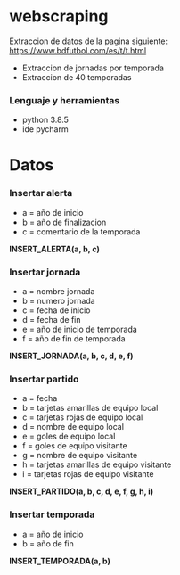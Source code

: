 # webscraping

Extraccion de datos de la pagina siguiente: https://www.bdfutbol.com/es/t/t.html

- Extraccion de jornadas por temporada
- Extraccion de 40 temporadas

### Lenguaje y herramientas
- python 3.8.5
- ide pycharm

# Datos

### Insertar alerta
- a = año de inicio
- b = año de finalizacion
- c = comentario de la temporada

**INSERT_ALERTA(a, b, c)**

### Insertar jornada

- a = nombre jornada
- b = numero jornada
- c = fecha de inicio
- d = fecha de fin
- e = año de inicio de temporada
- f = año de fin de temporada

**INSERT_JORNADA(a, b, c, d, e, f)**

### Insertar partido

- a = fecha
- b = tarjetas amarillas de equipo local
- c = tarjetas rojas de equipo local
- d = nombre de equipo local
- e = goles de equipo local
- f = goles de equipo visitante
- g = nombre de equipo visitante
- h = tarjetas amarillas de equipo visitante
- i = tarjetas rojas de equipo visitante

**INSERT_PARTIDO(a, b, c, d, e, f, g, h, i)**

### Insertar temporada

- a = año de inicio
- b = año de fin

**INSERT_TEMPORADA(a, b)**
